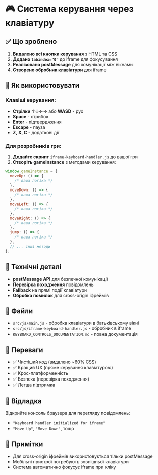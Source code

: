 # 🎮 Система керування через клавіатуру

## ✅ Що зроблено

1. **Видалено всі кнопки керування** з HTML та CSS
2. **Додано `tabindex="0"`** до iframe для фокусування
3. **Реалізовано postMessage** для комунікації між вікнами
4. **Створено обробник клавіатури** для iframe

## 🎯 Як використовувати

### Клавіші керування:

- **Стрілки** ↑↓←→ або **WASD** - рух
- **Space** - стрибок
- **Enter** - підтвердження
- **Escape** - пауза
- **Z, X, C** - додаткові дії

### Для розробників гри:

1. **Додайте скрипт** `iframe-keyboard-handler.js` до вашої гри
2. **Створіть gameInstance** з методами керування:

```javascript
window.gameInstance = {
  moveUp: () => {
    /* ваша логіка */
  },
  moveDown: () => {
    /* ваша логіка */
  },
  moveLeft: () => {
    /* ваша логіка */
  },
  moveRight: () => {
    /* ваша логіка */
  },
  jump: () => {
    /* ваша логіка */
  },
  // ... інші методи
};
```

## 🔧 Технічні деталі

- **postMessage API** для безпечної комунікації
- **Перевірка походження** повідомлень
- **Fallback** на прямі події клавіатури
- **Обробка помилок** для cross-origin іфреймів

## 📁 Файли

- `src/js/main.js` - обробка клавіатури в батьківському вікні
- `src/js/iframe-keyboard-handler.js` - обробник в iframe
- `KEYBOARD_CONTROLS_DOCUMENTATION.md` - повна документація

## 🚀 Переваги

- ✅ Чистіший код (видалено ~60% CSS)
- ✅ Кращий UX (пряме керування клавіатурою)
- ✅ Крос-платформенність
- ✅ Безпека (перевірка походження)
- ✅ Легша підтримка

## 🐛 Відладка

Відкрийте консоль браузера для перегляду повідомлень:

- `"Keyboard handler initialized for iframe"`
- `"Move Up"`, `"Move Down"`, тощо

## 📝 Примітки

- Для cross-origin іфреймів використовується тільки postMessage
- Мобільні пристрої потребують зовнішньої клавіатури
- Система автоматично фокусує iframe при кліку

